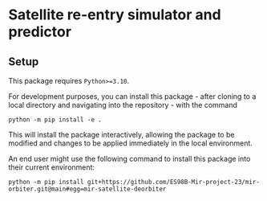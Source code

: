 # Satellite re-entry simulator and predictor

## Setup

This package requires `Python>=3.10`.

For development purposes, you can install this package - after cloning to a local directory and navigating into the repository - with the command

```
python -m pip install -e .
```

This will install the package interactively, allowing the package to be modified and changes to be applied immediately in the local environment.

An end user might use the following command to install this package into their current environment:

```
python -m pip install git+https://github.com/ES98B-Mir-project-23/mir-orbiter.git@main#egg=mir-satellite-deorbiter
```
